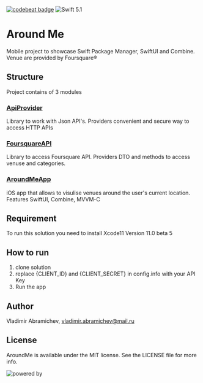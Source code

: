 
[![codebeat badge](https://codebeat.co/badges/0711f644-38b5-4b49-9528-caaeb3c32c82)](https://codebeat.co/projects/github-com-descorp-around-me-master)
![Swift 5.1](https://img.shields.io/badge/Swift-5.1-green.svg?style=flat)

# Around Me
Mobile project to showcase Swift Package Manager, SwiftUI and Combine.
Venue are provided by Foursquare®

## Structure
Project contains of 3 modules

### [ApiProvider](https://github.com/descorp/around-me/blob/develop/ApiProvider/README.md)
Library to work with Json API's. Providers convenient and secure way to access HTTP APIs

### [FoursquareAPI](https://github.com/descorp/around-me/blob/develop/FoursquareAPI/README.md)
Library to access Foursquare API. 
Providers DTO and methods to access venuse and categories.

### [AroundMeApp](https://github.com/descorp/around-me/blob/develop/AroundMe/README.md)
iOS app that allows to visulise venues around the user's current location.
Features SwiftUI, Combine, MVVM-C

## Requirement
To run this solution you need to install Xcode11 Version 11.0 beta 5

## How to run
1. clone solution
2. replace {CLIENT_ID} and {CLIENT_SECRET} in config.info with your API Key
3. Run the app

## Author
Vladimir Abramichev, vladimir.abramichev@mail.ru

## License
AroundMe is available under the MIT license. See the LICENSE file for more info.

![powered by](https://uc281c5b026bc9352084f0ed0eb7.previews.dropboxusercontent.com/p/thumb/AAjpI1I0kIcHLds7nwE26sTjotwhWrRD-RhGpMDA67zoE-JmSez3PrH97KuOQ3pFkObBwePccpo-conca0UsxmYzgO9np1Jel7hNslYGxB7Jfjw-dHIPmzGg5Od6VqGu0tq8D2L8xMH-3T-Cf5e2rLHkxa2wuVN9uHmf7Rf8HIWOJfkub9X6cCrtxmvl9NsyZoX0yOSHHfZMErlldty5hpbzXKVm_GA4ffnBYAogEYV3hO43iIJwSFaFBNVbHkuWu86F6gXQ0iNJ5IwlqT8mfb-Vl7JbpcAEMago13v47jIHH15bp1s7YuuXubXv87y9LnPglyz-FBnDB7Rg_-zu5R7g/p.png?fv_content=true&size_mode=5)

